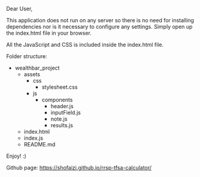 Dear User,

This application does not run on any server so there is no need for installing dependencies
nor is it necessary to configure any settings. Simply open up the index.html file in your browser.

All the JavaScript and CSS is included inside the index.html file.

Folder structure:

  - wealthbar_project
    - assets
      - css
        - stylesheet.css
      - js
        - components
          - header.js
          - inputField.js
          - note.js
          - results.js
    - index.html
    - index.js
    - README.md


Enjoy! :)


Github page: https://shofaizi.github.io/rrsp-tfsa-calculator/

